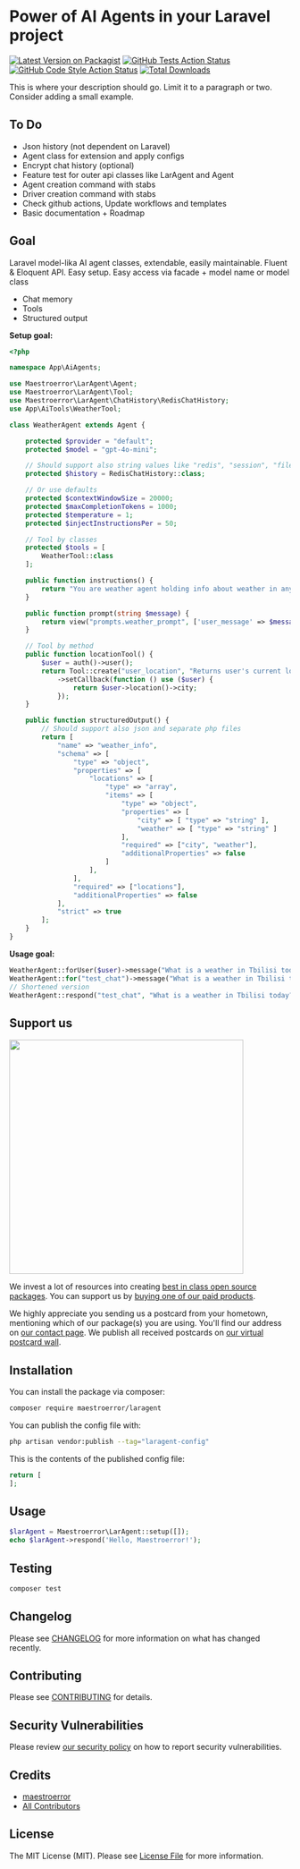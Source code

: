 # Power of AI Agents in your Laravel project

[![Latest Version on Packagist](https://img.shields.io/packagist/v/maestroerror/laragent.svg?style=flat-square)](https://packagist.org/packages/maestroerror/laragent)
[![GitHub Tests Action Status](https://img.shields.io/github/actions/workflow/status/maestroerror/laragent/run-tests.yml?branch=main&label=tests&style=flat-square)](https://github.com/maestroerror/laragent/actions?query=workflow%3Arun-tests+branch%3Amain)
[![GitHub Code Style Action Status](https://img.shields.io/github/actions/workflow/status/maestroerror/laragent/fix-php-code-style-issues.yml?branch=main&label=code%20style&style=flat-square)](https://github.com/maestroerror/laragent/actions?query=workflow%3A"Fix+PHP+code+style+issues"+branch%3Amain)
[![Total Downloads](https://img.shields.io/packagist/dt/maestroerror/laragent.svg?style=flat-square)](https://packagist.org/packages/maestroerror/laragent)

This is where your description should go. Limit it to a paragraph or two. Consider adding a small example.

## To Do

-   Json history (not dependent on Laravel)
-   Agent class for extension and apply configs
-   Encrypt chat history (optional)
-   Feature test for outer api classes like LarAgent and Agent
-   Agent creation command with stabs
-   Driver creation command with stabs
-   Check github actions, Update workflows and templates
-   Basic documentation + Roadmap

## Goal

Laravel model-lika AI agent classes, extendable, easily maintainable. Fluent & Eloquent API. Easy setup. Easy access via facade + model name or model class

-   Chat memory
-   Tools
-   Structured output

**Setup goal:**

```php
<?php

namespace App\AiAgents;

use Maestroerror\LarAgent\Agent;
use Maestroerror\LarAgent\Tool;
use Maestroerror\LarAgent\ChatHistory\RedisChatHistory;
use App\AiTools\WeatherTool;

class WeatherAgent extends Agent {

    protected $provider = "default";
    protected $model = "gpt-4o-mini";

    // Should support also string values like "redis", "session", "file", "db"
    protected $history = RedisChatHistory::class;

    // Or use defaults
    protected $contextWindowSize = 20000;
    protected $maxCompletionTokens = 1000;
    protected $temperature = 1;
    protected $injectInstructionsPer = 50;

    // Tool by classes
    protected $tools = [
        WeatherTool::class
    ];

    public function instructions() {
        return "You are weather agent holding info about weather in any city.";
    }

    public function prompt(string $message) {
        return view("prompts.weather_prompt", ['user_message' => $message]);
    }

    // Tool by method
    public function locationTool() {
        $user = auth()->user();
        return Tool::create("user_location", "Returns user's current location")
            ->setCallback(function () use ($user) {
                return $user->location()->city;
            });
    }

    public function structuredOutput() {
        // Should support also json and separate php files
        return [
            "name" => "weather_info",
            "schema" => [
                "type" => "object",
                "properties" => [
                    "locations" => [
                        "type" => "array",
                        "items" => [
                            "type" => "object",
                            "properties" => [
                                "city" => [ "type" => "string" ],
                                "weather" => [ "type" => "string" ]
                            ],
                            "required" => ["city", "weather"],
                            "additionalProperties" => false
                        ]
                    ],
                ],
                "required" => ["locations"],
                "additionalProperties" => false
            ],
            "strict" => true
        ];
    }
}

```

**Usage goal:**

```php
WeatherAgent::forUser($user)->message("What is a weather in Tbilisi today?")->get();
WeatherAgent::for("test_chat")->message("What is a weather in Tbilisi today?")->get();
// Shortened version
WeatherAgent::respond("test_chat", "What is a weather in Tbilisi today?");
```

## Support us

[<img src="https://github-ads.s3.eu-central-1.amazonaws.com/LarAgent.jpg?t=1" width="419px" />](https://spatie.be/github-ad-click/LarAgent)

We invest a lot of resources into creating [best in class open source packages](https://spatie.be/open-source). You can support us by [buying one of our paid products](https://spatie.be/open-source/support-us).

We highly appreciate you sending us a postcard from your hometown, mentioning which of our package(s) you are using. You'll find our address on [our contact page](https://spatie.be/about-us). We publish all received postcards on [our virtual postcard wall](https://spatie.be/open-source/postcards).

## Installation

You can install the package via composer:

```bash
composer require maestroerror/laragent
```

You can publish the config file with:

```bash
php artisan vendor:publish --tag="laragent-config"
```

This is the contents of the published config file:

```php
return [
];
```

## Usage

```php
$larAgent = Maestroerror\LarAgent::setup([]);
echo $larAgent->respond('Hello, Maestroerror!');
```

## Testing

```bash
composer test
```

## Changelog

Please see [CHANGELOG](CHANGELOG.md) for more information on what has changed recently.

## Contributing

Please see [CONTRIBUTING](CONTRIBUTING.md) for details.

## Security Vulnerabilities

Please review [our security policy](../../security/policy) on how to report security vulnerabilities.

## Credits

-   [maestroerror](https://github.com/maestroerror)
-   [All Contributors](../../contributors)

## License

The MIT License (MIT). Please see [License File](LICENSE.md) for more information.
